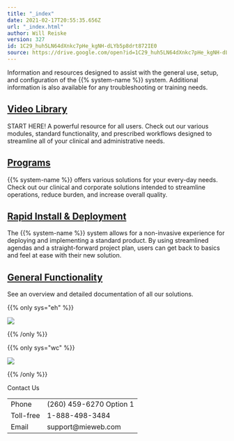 ```yaml
---
title: "_index"
date: 2021-02-17T20:55:35.656Z
url: "_index.html"
author: Will Reiske
version: 327
id: 1C29_huh5LN64dXnkc7pHe_kgNH-dLYb5p8drt872IE0
source: https://drive.google.com/open?id=1C29_huh5LN64dXnkc7pHe_kgNH-dLYb5p8drt872IE0
---
```

Information and resources designed to assist with the general use, setup, and configuration of the {{% system-name %}} system. Additional information is also available for any troubleshooting or training needs.

## [Video Library](videos-and-demonstrations.html)

START HERE! A powerful resource for all users. Check out our various modules, standard functionality, and prescribed workflows designed to streamline all of your clinical and administrative needs.

## [Programs](programs.html)

{{% system-name %}} offers various solutions for your every-day needs. Check out our clinical and corporate solutions intended to streamline operations, reduce burden, and increase overall quality.

## [Rapid Install & Deployment](rapid-deployment.html)

The {{% system-name %}} system allows for a non-invasive experience for deploying and implementing a standard product. By using streamlined agendas and a straight-forward project plan, users can get back to basics and feel at ease with their new solution.

## [General Functionality](general-functionality.html)

See an overview and detailed documentation of all our solutions.



{{% only sys="eh" %}}

![](external_files/4c23564a42b0abd987e42c9579c51917.png)

{{% /only %}}


{{% only sys="wc" %}}

![](external_files/04187b7333cea419350f823f7b048ee0.png)

{{% /only %}}


Contact Us

<table>
  <tr>
    <td>Phone</td>
    <td>(260) 459-6270 Option 1</td>
  </tr>
  <tr>
    <td>Toll-free</td>
    <td>1-888-498-3484</td>
  </tr>
  <tr>
    <td>Email</td>
    <td>support@mieweb.com</td>
  </tr>
</table>



